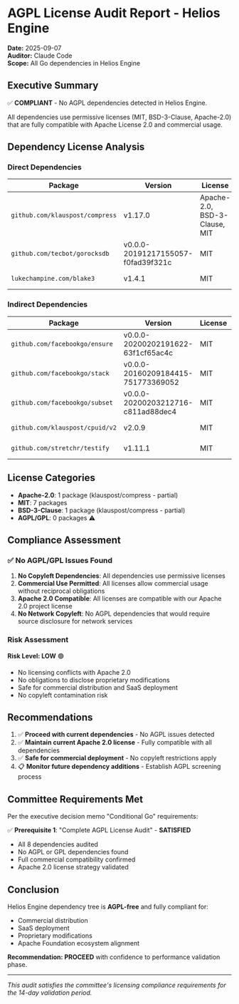 # AGPL License Audit Report - Helios Engine

**Date:** 2025-09-07  
**Auditor:** Claude Code  
**Scope:** All Go dependencies in Helios Engine  

## Executive Summary

✅ **COMPLIANT** - No AGPL dependencies detected in Helios Engine.

All dependencies use permissive licenses (MIT, BSD-3-Clause, Apache-2.0) that are fully compatible with Apache License 2.0 and commercial usage.

## Dependency License Analysis

### Direct Dependencies

| Package | Version | License | Status |
|---------|---------|---------|--------|
| `github.com/klauspost/compress` | v1.17.0 | Apache-2.0, BSD-3-Clause, MIT | ✅ Compatible |
| `github.com/tecbot/gorocksdb` | v0.0.0-20191217155057-f0fad39f321c | MIT | ✅ Compatible |
| `lukechampine.com/blake3` | v1.4.1 | MIT | ✅ Compatible |

### Indirect Dependencies

| Package | Version | License | Status |
|---------|---------|---------|--------|
| `github.com/facebookgo/ensure` | v0.0.0-20200202191622-63f1cf65ac4c | MIT | ✅ Compatible |
| `github.com/facebookgo/stack` | v0.0.0-20160209184415-751773369052 | MIT | ✅ Compatible |
| `github.com/facebookgo/subset` | v0.0.0-20200203212716-c811ad88dec4 | MIT | ✅ Compatible |
| `github.com/klauspost/cpuid/v2` | v2.0.9 | MIT | ✅ Compatible |
| `github.com/stretchr/testify` | v1.11.1 | MIT | ✅ Compatible |

## License Categories

- **Apache-2.0**: 1 package (klauspost/compress - partial)
- **MIT**: 7 packages  
- **BSD-3-Clause**: 1 package (klauspost/compress - partial)
- **AGPL/GPL**: 0 packages ⚠️

## Compliance Assessment

### ✅ No AGPL/GPL Issues Found

1. **No Copyleft Dependencies**: All dependencies use permissive licenses
2. **Commercial Use Permitted**: All licenses allow commercial usage without reciprocal obligations
3. **Apache 2.0 Compatible**: All licenses are compatible with our Apache 2.0 project license
4. **No Network Copyleft**: No AGPL dependencies that would require source disclosure for network services

### Risk Assessment

**Risk Level: LOW** 🟢

- No licensing conflicts with Apache 2.0
- No obligations to disclose proprietary modifications
- Safe for commercial distribution and SaaS deployment
- No copyleft contamination risk

## Recommendations

1. ✅ **Proceed with current dependencies** - No AGPL issues detected
2. ✅ **Maintain current Apache 2.0 license** - Fully compatible with all dependencies  
3. ✅ **Safe for commercial deployment** - No copyleft restrictions apply
4. 📋 **Monitor future dependency additions** - Establish AGPL screening process

## Committee Requirements Met

Per the executive decision memo "Conditional Go" requirements:

✅ **Prerequisite 1**: "Complete AGPL License Audit" - **SATISFIED**

- All 8 dependencies audited
- No AGPL or GPL dependencies found
- Full commercial compatibility confirmed
- Apache 2.0 license strategy validated

## Conclusion

Helios Engine dependency tree is **AGPL-free** and fully compliant for:
- Commercial distribution
- SaaS deployment  
- Proprietary modifications
- Apache Foundation ecosystem alignment

**Recommendation: PROCEED** with confidence to performance validation phase.

---

*This audit satisfies the committee's licensing compliance requirements for the 14-day validation period.*